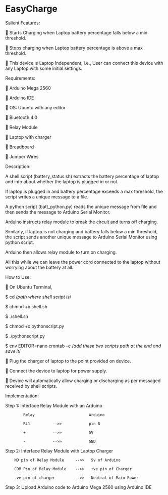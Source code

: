 # EasyCharge


Salient Features: 

 Starts Charging when Laptop battery percentage falls below a min threshold. 
 
 Stops charging when Laptop battery percentage is above a max threshold. 
 
 This device is Laptop Independent, i.e., User can connect this device with any Laptop with some initial settings.



Requirements: 

 Arduino Mega 2560 

 Arduino IDE 

 OS: Ubuntu with any editor 

 Bluetooth 4.0 

 Relay Module 

 Laptop with charger 

 Breadboard 

 Jumper Wires 


Description: 

A shell script (battery_status.sh) extracts the battery percentage of laptop and info about whether the laptop is plugged in or not. 

If laptop is plugged in and battery percentage exceeds a max threshold, the script writes a unique message to a file. 

A python script (batt_python.py) reads the unique message from file and then sends the message to Arduino Serial Monitor.

Arduino instructs relay module to break the circuit and turns off charging. 
 
Similarly, if laptop is not charging and battery falls below a min threshold, the script sends another unique message to Arduino Serial Monitor using python script. 

Arduino then allows relay module to turn on charging. 

All this while we can leave the power cord connected to the laptop without worrying about the battery at all.


How to Use:

 On Ubuntu Terminal, 

$ cd /*path where shell script is*/ 

$ chmod +x shell.sh 

$ ./shell.sh 

$ chmod +x pythonscript.py 

$ ./pythonscript.py 

$ env EDITOR=nano crontab –e /*add these two scripts path at the end and save it*/ 
 
 Plug the charger of laptop to the point provided on device. 
 
 Connect the device to laptop for power supply. 
 
 Device will automatically allow charging or discharging as per messaged received by shell scripts.


Implementation:

Step 1: Interface Relay Module with an Arduino

            Relay                        Arduino 
			
            RL1          -->>            pin 8 
			
            +            -->>            5V 
			
            -            -->>            GND 
 
Step 2: Interface Relay Module with Laptop Charger 

        NO pin of Relay Module     -->>   5v of Arduino 
		
        COM Pin of Relay Module    -->>   +ve pin of Charger 
		
        -ve pin of charger         -->>   Neutral of Main Power 
       
Step 3: Upload Arduino code to Arduino Mega 2560 using Arduino IDE 

